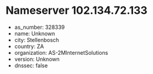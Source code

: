 # Nameserver 102.134.72.133

* as_number: 328339
* name: Unknown
* city: Stellenbosch
* country: ZA
* organization: AS-2MInternetSolutions
* version: Unknown
* dnssec: false
